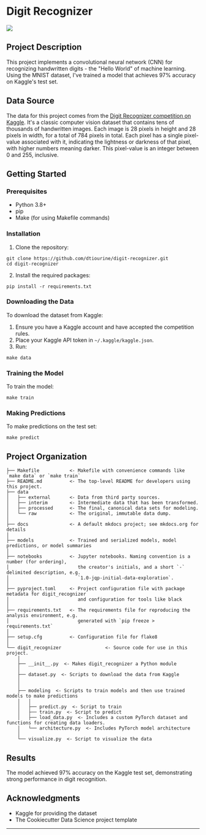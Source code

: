 # Digit Recognizer

<a target="_blank" href="https://cookiecutter-data-science.drivendata.org/">
    <img src="https://img.shields.io/badge/CCDS-Project%20template-328F97?logo=cookiecutter" />
</a>

## Project Description

This project implements a convolutional neural network (CNN) for recognizing handwritten digits - the "Hello World" of machine learning. Using the MNIST dataset, I've trained a model that achieves 97% accuracy on Kaggle's test set. 

## Data Source

The data for this project comes from the [Digit Recognizer competition on Kaggle](https://www.kaggle.com/c/digit-recognizer). It's a classic computer vision dataset that contains tens of thousands of handwritten images. Each image is 28 pixels in height and 28 pixels in width, for a total of 784 pixels in total. Each pixel has a single pixel-value associated with it, indicating the lightness or darkness of that pixel, with higher numbers meaning darker. This pixel-value is an integer between 0 and 255, inclusive.

## Getting Started

### Prerequisites

- Python 3.8+
- pip
- Make (for using Makefile commands)

### Installation

1. Clone the repository:

```
git clone https://github.com/dtiourine/digit-recognizer.git
cd digit-recognizer
```

2. Install the required packages:

```
pip install -r requirements.txt
```

### Downloading the Data

To download the dataset from Kaggle:

1. Ensure you have a Kaggle account and have accepted the competition rules.
2. Place your Kaggle API token in `~/.kaggle/kaggle.json`.
3. Run:

```
make data
```

### Training the Model

To train the model:

```
make train
```

### Making Predictions

To make predictions on the test set:

```
make predict
```

## Project Organization

```
├── Makefile           <- Makefile with convenience commands like `make data` or `make train`
├── README.md          <- The top-level README for developers using this project.
├── data
│   ├── external       <- Data from third party sources.
│   ├── interim        <- Intermediate data that has been transformed.
│   ├── processed      <- The final, canonical data sets for modeling.
│   └── raw            <- The original, immutable data dump.
│
├── docs               <- A default mkdocs project; see mkdocs.org for details
│
├── models             <- Trained and serialized models, model predictions, or model summaries
│
├── notebooks          <- Jupyter notebooks. Naming convention is a number (for ordering),
│                         the creator's initials, and a short `-` delimited description, e.g.
│                         `1.0-jqp-initial-data-exploration`.
│
├── pyproject.toml     <- Project configuration file with package metadata for digit_recognizer
│                         and configuration for tools like black
│
├── requirements.txt   <- The requirements file for reproducing the analysis environment, e.g.
│                         generated with `pip freeze > requirements.txt`
│
├── setup.cfg          <- Configuration file for flake8
│
└── digit_recognizer                <- Source code for use in this project.
    │
    ├── __init__.py  <- Makes digit_recognizer a Python module
    │
    ├── dataset.py  <- Scripts to download the data from Kaggle
    │
    │
    ├── modeling  <- Scripts to train models and then use trained models to make predictions
    │   │                 
    │   ├── predict.py  <- Script to train 
    │   ├── train.py  <- Script to predict
    │   ├── load_data.py  <- Includes a custom PyTorch dataset and functions for creating data loaders.
    │   └── architecture.py  <- Includes PyTorch model architecture 
    │ 
    └── visualize.py  <- Script to visualize the data
```

## Results

The model achieved 97% accuracy on the Kaggle test set, demonstrating strong performance in digit recognition.

## Acknowledgments

- Kaggle for providing the dataset
- The Cookiecutter Data Science project template

--------
